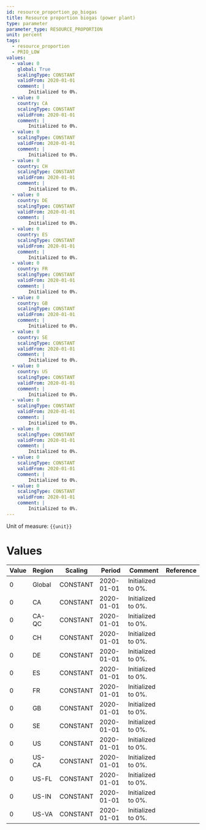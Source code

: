 ```yaml
---
id: resource_proportion_pp_biogas
title: Resource proportion biogas (power plant)
type: parameter
parameter_type: RESOURCE_PROPORTION
unit: percent
tags:
  - resource_proportion
  - PRIO_LOW
values:
  - value: 0
    global: True
    scalingType: CONSTANT
    validFrom: 2020-01-01
    comment: |
        Initialized to 0%.
  - value: 0
    country: CA
    scalingType: CONSTANT
    validFrom: 2020-01-01
    comment: |
        Initialized to 0%.
  - value: 0
    scalingType: CONSTANT
    validFrom: 2020-01-01
    comment: |
        Initialized to 0%.
  - value: 0
    country: CH
    scalingType: CONSTANT
    validFrom: 2020-01-01
    comment: |
        Initialized to 0%.
  - value: 0
    country: DE
    scalingType: CONSTANT
    validFrom: 2020-01-01
    comment: |
        Initialized to 0%.
  - value: 0
    country: ES
    scalingType: CONSTANT
    validFrom: 2020-01-01
    comment: |
        Initialized to 0%.
  - value: 0
    country: FR
    scalingType: CONSTANT
    validFrom: 2020-01-01
    comment: |
        Initialized to 0%.
  - value: 0
    country: GB
    scalingType: CONSTANT
    validFrom: 2020-01-01
    comment: |
        Initialized to 0%.
  - value: 0
    country: SE
    scalingType: CONSTANT
    validFrom: 2020-01-01
    comment: |
        Initialized to 0%.
  - value: 0
    country: US
    scalingType: CONSTANT
    validFrom: 2020-01-01
    comment: |
        Initialized to 0%.
  - value: 0
    scalingType: CONSTANT
    validFrom: 2020-01-01
    comment: |
        Initialized to 0%.
  - value: 0
    scalingType: CONSTANT
    validFrom: 2020-01-01
    comment: |
        Initialized to 0%.
  - value: 0
    scalingType: CONSTANT
    validFrom: 2020-01-01
    comment: |
        Initialized to 0%.
  - value: 0
    scalingType: CONSTANT
    validFrom: 2020-01-01
    comment: |
        Initialized to 0%.
---
```



Unit of measure: `{{unit}}`


# Values


| Value | Region | Scaling | Period | Comment | Reference |
|-------|--------|---------|--------|---------|-----------|
| 0 | Global | CONSTANT | 2020-01-01 | Initialized to 0%. |  |
| 0 | CA | CONSTANT | 2020-01-01 | Initialized to 0%. |  |
| 0 | CA-QC | CONSTANT | 2020-01-01 | Initialized to 0%. |  |
| 0 | CH | CONSTANT | 2020-01-01 | Initialized to 0%. |  |
| 0 | DE | CONSTANT | 2020-01-01 | Initialized to 0%. |  |
| 0 | ES | CONSTANT | 2020-01-01 | Initialized to 0%. |  |
| 0 | FR | CONSTANT | 2020-01-01 | Initialized to 0%. |  |
| 0 | GB | CONSTANT | 2020-01-01 | Initialized to 0%. |  |
| 0 | SE | CONSTANT | 2020-01-01 | Initialized to 0%. |  |
| 0 | US | CONSTANT | 2020-01-01 | Initialized to 0%. |  |
| 0 | US-CA | CONSTANT | 2020-01-01 | Initialized to 0%. |  |
| 0 | US-FL | CONSTANT | 2020-01-01 | Initialized to 0%. |  |
| 0 | US-IN | CONSTANT | 2020-01-01 | Initialized to 0%. |  |
| 0 | US-VA | CONSTANT | 2020-01-01 | Initialized to 0%. |  |


